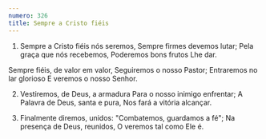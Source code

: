 ```yaml
---
numero: 326
title: Sempre a Cristo fiéis
---
```

1. Sempre a Cristo fiéis nós seremos,
Sempre firmes devemos lutar;
Pela graça que nós recebemos,
Poderemos bons frutos Lhe dar.

Sempre fiéis, de valor em valor,
Seguiremos o nosso Pastor;
Entraremos no lar glorioso
E veremos o nosso Senhor.

2. Vestiremos, de Deus, a armadura
Para o nosso inimigo enfrentar;
A Palavra de Deus, santa e pura,
Nos fará a vitória alcançar.

3. Finalmente diremos, unidos:
"Combatemos, guardamos a fé";
Na presença de Deus, reunidos,
O veremos tal como Ele é.
